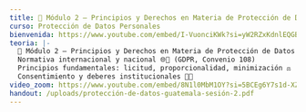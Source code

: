 ```yaml
---
title: 📌 Módulo 2 – Principios y Derechos en Materia de Protección de Datos
curso: Protección de Datos Personales
bienvenida: https://www.youtube.com/embed/I-VuonciKWk?si=yW2RZxKdnlEQGB3h
teoria: |-
  📌 Módulo 2 – Principios y Derechos en Materia de Protección de Datos
  Normativa internacional y nacional 🌐📘 (GDPR, Convenio 108)
  Principios fundamentales: licitud, proporcionalidad, minimización ⚖️
  Consentimiento y deberes institucionales 🤝🏽
video_zoom: https://www.youtube.com/embed/8N1l0MbM1OY?si=5BCEg6Y7s1d-XZQ9
handout: /uploads/protección-de-datos-guatemala-sesión-2.pdf
---
```

